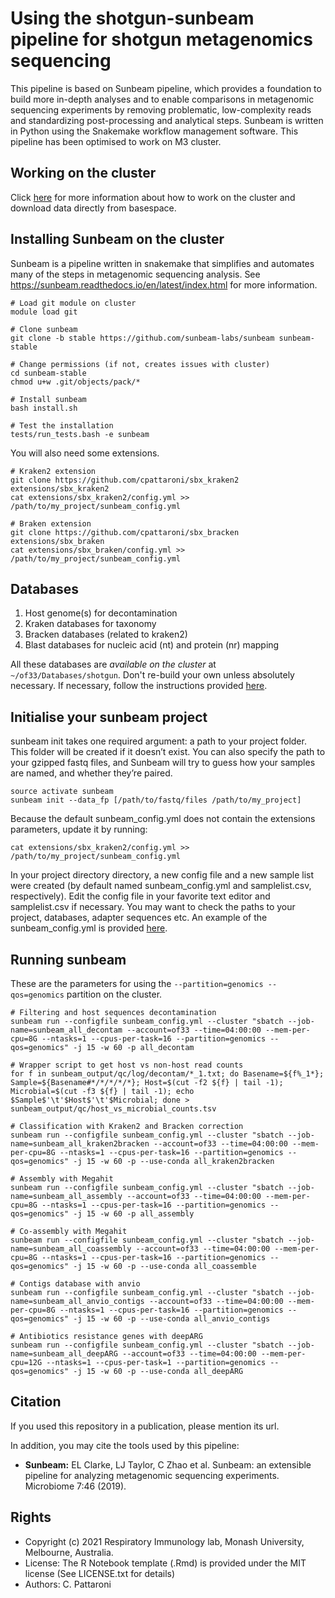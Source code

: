 Using the shotgun-sunbeam pipeline for shotgun metagenomics sequencing
======================================================================

This pipeline is based on Sunbeam pipeline, which provides a foundation to build more in-depth analyses and to enable comparisons in metagenomic sequencing experiments by removing problematic, low-complexity reads and standardizing post-processing and analytical steps. Sunbeam is written in Python using the Snakemake workflow management software. This pipeline has been optimised to work on M3 cluster.

## Working on the cluster

Click [here](https://github.com/respiratory-immunology-lab/microbiome-shotgun/tree/master/cluster) for more information about how to work on the cluster and download data directly from basespace.

## Installing Sunbeam on the cluster

Sunbeam is a pipeline written in snakemake that simplifies and automates many of the steps in metagenomic sequencing analysis. See https://sunbeam.readthedocs.io/en/latest/index.html for more information.

```
# Load git module on cluster
module load git

# Clone sunbeam
git clone -b stable https://github.com/sunbeam-labs/sunbeam sunbeam-stable

# Change permissions (if not, creates issues with cluster)
cd sunbeam-stable
chmod u+w .git/objects/pack/*

# Install sunbeam
bash install.sh

# Test the installation
tests/run_tests.bash -e sunbeam
```

You will also need some extensions.

```
# Kraken2 extension
git clone https://github.com/cpattaroni/sbx_kraken2 extensions/sbx_kraken2
cat extensions/sbx_kraken2/config.yml >> /path/to/my_project/sunbeam_config.yml

# Braken extension
git clone https://github.com/cpattaroni/sbx_bracken extensions/sbx_braken
cat extensions/sbx_braken/config.yml >> /path/to/my_project/sunbeam_config.yml
```

## Databases

1) Host genome(s) for decontamination
2) Kraken databases for taxonomy
3) Bracken databases (related to kraken2)
4) Blast databases for nucleic acid (nt) and protein (nr) mapping

All these databases are *available on the cluster* at `~/of33/Databases/shotgun`. Don't re-build your own unless absolutely necessary. If necessary, follow the instructions provided [here](https://github.com/respiratory-immunology-lab/microbiome-shotgun/tree/master/databases).

## Initialise your sunbeam project

sunbeam init takes one required argument: a path to your project folder. This folder will be created if it doesn’t exist. You can also specify the path to your gzipped fastq files, and Sunbeam will try to guess how your samples are named, and whether they’re paired.

```
source activate sunbeam
sunbeam init --data_fp [/path/to/fastq/files /path/to/my_project]
```

Because the default sunbeam_config.yml does not contain the extensions parameters, update it by running:

```
cat extensions/sbx_kraken2/config.yml >> /path/to/my_project/sunbeam_config.yml
```

In your project directory directory, a new config file and a new sample list were created (by default named sunbeam_config.yml and samplelist.csv, respectively). Edit the config file in your favorite text editor and samplelist.csv if necessary. You may want to check the paths to your project, databases, adapter sequences etc. An example of the sunbeam_config.yml is provided [here](https://github.com/respiratory-immunology-lab/microbiome-shotgun/blob/master/sunbeam_config.yml).

## Running sunbeam

These are the parameters for using the `--partition=genomics --qos=genomics` partition on the cluster.

```
# Filtering and host sequences decontamination
sunbeam run --configfile sunbeam_config.yml --cluster "sbatch --job-name=sunbeam_all_decontam --account=of33 --time=04:00:00 --mem-per-cpu=8G --ntasks=1 --cpus-per-task=16 --partition=genomics --qos=genomics" -j 15 -w 60 -p all_decontam

# Wrapper script to get host vs non-host read counts
for f in sunbeam_output/qc/log/decontam/*_1.txt; do Basename=${f%_1*}; Sample=${Basename#*/*/*/*/*}; Host=$(cut -f2 ${f} | tail -1); Microbial=$(cut -f3 ${f} | tail -1); echo $Sample$'\t'$Host$'\t'$Microbial; done > sunbeam_output/qc/host_vs_microbial_counts.tsv

# Classification with Kraken2 and Bracken correction
sunbeam run --configfile sunbeam_config.yml --cluster "sbatch --job-name=sunbeam_all_kraken2bracken --account=of33 --time=04:00:00 --mem-per-cpu=8G --ntasks=1 --cpus-per-task=16 --partition=genomics --qos=genomics" -j 15 -w 60 -p --use-conda all_kraken2bracken

# Assembly with Megahit
sunbeam run --configfile sunbeam_config.yml --cluster "sbatch --job-name=sunbeam_all_assembly --account=of33 --time=04:00:00 --mem-per-cpu=8G --ntasks=1 --cpus-per-task=16 --partition=genomics --qos=genomics" -j 15 -w 60 -p all_assembly

# Co-assembly with Megahit
sunbeam run --configfile sunbeam_config.yml --cluster "sbatch --job-name=sunbeam_all_coassembly --account=of33 --time=04:00:00 --mem-per-cpu=8G --ntasks=1 --cpus-per-task=16 --partition=genomics --qos=genomics" -j 15 -w 60 -p --use-conda all_coassemble

# Contigs database with anvio
sunbeam run --configfile sunbeam_config.yml --cluster "sbatch --job-name=sunbeam_all_anvio_contigs --account=of33 --time=04:00:00 --mem-per-cpu=8G --ntasks=1 --cpus-per-task=16 --partition=genomics --qos=genomics" -j 15 -w 60 -p --use-conda all_anvio_contigs

# Antibiotics resistance genes with deepARG
sunbeam run --configfile sunbeam_config.yml --cluster "sbatch --job-name=sunbeam_all_deepARG --account=of33 --time=04:00:00 --mem-per-cpu=12G --ntasks=1 --cpus-per-task=1 --partition=genomics --qos=genomics" -j 15 -w 60 -p --use-conda all_deepARG
```

## Citation

If you used this repository in a publication, please mention its url.

In addition, you may cite the tools used by this pipeline:

* **Sunbeam:** EL Clarke, LJ Taylor, C Zhao et al. Sunbeam: an extensible pipeline for analyzing metagenomic sequencing experiments. Microbiome 7:46 (2019).

## Rights

* Copyright (c) 2021 Respiratory Immunology lab, Monash University, Melbourne, Australia.
* License: The R Notebook template (.Rmd) is provided under the MIT license (See LICENSE.txt for details)
* Authors: C. Pattaroni
